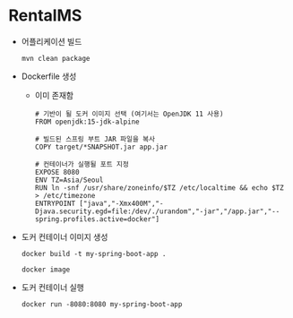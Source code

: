 # RentalMS
- 어플리케이션 빌드

  ``` mvn clean package ```
  
- Dockerfile 생성
  - 이미 존재함
    ```
    # 기반이 될 도커 이미지 선택 (여기서는 OpenJDK 11 사용)
    FROM openjdk:15-jdk-alpine
    
    # 빌드된 스프링 부트 JAR 파일을 복사
    COPY target/*SNAPSHOT.jar app.jar
    
    # 컨테이너가 실행될 포트 지정
    EXPOSE 8080
    ENV TZ=Asia/Seoul
    RUN ln -snf /usr/share/zoneinfo/$TZ /etc/localtime && echo $TZ > /etc/timezone
    ENTRYPOINT ["java","-Xmx400M","-Djava.security.egd=file:/dev/./urandom","-jar","/app.jar","--spring.profiles.active=docker"]
    ```

- 도커 컨테이너 이미지 생성

  ``` docker build -t my-spring-boot-app . ```

  ``` docker image ```

- 도커 컨테이너 실행

  ``` docker run -8080:8080 my-spring-boot-app ``` 

